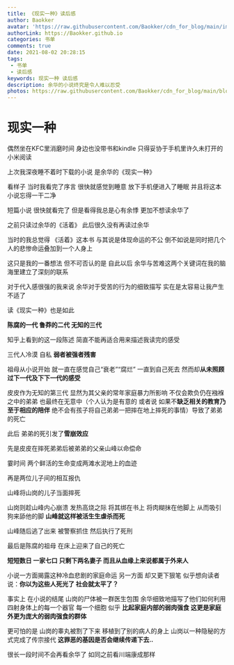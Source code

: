 ```yaml
---
title: 《现实一种》读后感
author: Baokker
avatar: 'https://raw.githubusercontent.com/Baokker/cdn_for_blog/main/img/custom/avatar.jpg'
authorLink: https://Baokker.github.io
categories: 书单
comments: true
date: 2021-08-02 20:28:15
tags:
 - 书单
 - 读后感
keywords: 现实一种 读后感
description: 余华的小说终究是令人难以忍受
photos: https://raw.githubusercontent.com/Baokker/cdn_for_blog/main/blog_imgs/poverty-509601_1920.jpg
---
```


# 现实一种

偶然坐在KFC里消磨时间 身边也没带书和kindle 只得妥协于手机里许久未打开的小米阅读

上次我深夜睡不着时下载的小说 是余华的《现实一种》 

看样子 当时我看完了序言 很快就感觉到睡意 放下手机便进入了睡眠 并且将这本小说忘得一干二净

短篇小说 很快就看完了 但是看得我总是心有余悸 更加不想读余华了

之前只读过余华的《活着》 此后很久没有再读过余华

当时的我总觉得 《活着》这本书 与其说是体现命运的不公 倒不如说是同时把几个人的悲惨命运叠加到一个人身上

这只是我的一番想法 但不可否认的是 自此以后 余华与苦难这两个关键词在我的脑海里建立了深刻的联系

对于代入感很强的我来说 余华对于受苦的行为的细致描写 实在是太容易让我产生不适了

读《现实一种》也是如此

**陈腐的一代 鲁莽的二代 无知的三代**

知乎上看到的这一段陈述 简直不能再适合用来描述我读完的感受

三代人冷漠 自私 **弱者被强者残害**

祖母从小说开始 就一直在感觉自己“衰老”“腐烂” 一直到自己死去 然而却**从未照顾过下一代及下下一代的感受**

皮皮作为无知的第三代 显然为其父亲的常年家庭暴力所影响 不仅会欺负仍在襁褓之中的弟弟 也最终在无意中（个人认为是有意的 或者说 如果不**缺乏相关的教育乃至于相应的陪伴** 绝不会有孩子将自己弟弟一把摔在地上摔死的事情）导致了弟弟的死亡

此后 弟弟的死引发了**雪崩效应**

先是皮皮在摔死弟弟后被弟弟的父亲山峰以命偿命 

霎时间 两个鲜活的生命变成两滩水泥地上的血迹

再是两位儿子间的相互报仇 

山峰将山岗的儿子当面摔死

山岗则趁山峰内心崩溃 发热高烧之际 将其绑在书上 将肉糊抹在他脚上 从而吸引狗来舔他的脚 **山峰就这样被活生生虐杀而死**

山峰随后逃了出来 被警察抓住 然后执行了死刑

最后是陈腐的祖母 在床上迎来了自己的死亡

**短短数日 一家七口 只剩下两名妻子 而且从血缘上来说都属于外来人**

小说一方面揭露这种冷血悲剧的家庭命运 另一方面 却又更下狠笔 似乎想向读者说：**你以为这些人死光了 社会就太平了？**

事实上 在小说的结尾 山岗的尸体被一群医生包围 余华细致地描写了他们如何利用四射身体上的每一个器官 每一个细胞 似乎 **比起家庭内部的弱肉强食 这更是家庭外更为庞大的弱肉强食的群体**

更可怕的是 山岗的睾丸被割了下来 移植到了别的病人的身上 山岗以一种隐秘的方式完成了传宗接代 **这罪恶的基因是否会继续传递下去..**



很长一段时间不会再看余华了 如同之前看川端康成那样

